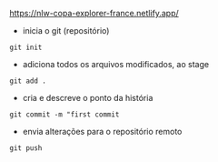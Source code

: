 https://nlw-copa-explorer-france.netlify.app/

- inicia o git (repositório)

`git init`

- adiciona todos os arquivos modificados, ao stage

`git add . `

- cria e descreve o ponto da história 

`git commit -m "first commit`

- envia alterações para o repositório remoto 

`git push`
